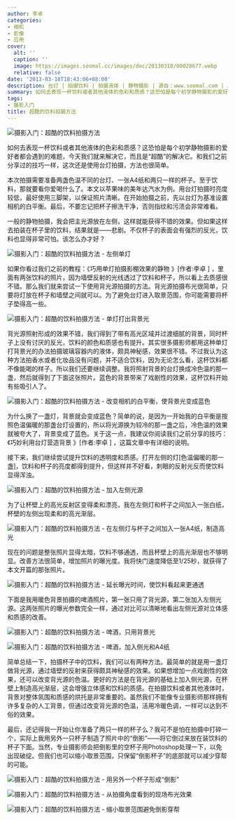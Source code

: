 ```yaml
---
author: 李卓
categories:
- 相机
- 影像
- 应用
cover:
  alt: ''
  caption: ''
  image: https://images.soomal.cc/images/doc/20130318/00028677.webp
  relative: false
date: '2013-03-18T18:43:06+08:00'
description: 台灯 | 拍摄饮料 | 拍摄液体 | 静物摄影 | 源自：www.soomal.com | 版权：原创 |  平均/总评分：09.98/429
summary: 如何去表现一杯饮料或者其他液体的色彩和质感？这恐怕是每个初学静物摄影的爱好者都会遇到的难题，今天我们就来解决它，而且是“超酷”的解决它。和我们之前分享过的技巧一样，这次还是使用台灯拍摄，方法也很简单。本次拍摄需要准备两盏色温不同的台灯、一张A4纸和两只一样的杯子。至于饮料，那就要看你爱喝什么了。
tags:
- 摄影入门
title: 超酷的饮料拍摄方法
---
```


![摄影入门：超酷的饮料拍摄方法](https://images.soomal.cc/images/doc/20130318/00028677.webp)



如何去表现一杯饮料或者其他液体的色彩和质感？这恐怕是每个初学静物摄影的爱好者都会遇到的难题，今天我们就来解决它，而且是“超酷”的解决它。和我们之前分享过的技巧一样，这次还是使用台灯拍摄，方法也很简单。



本次拍摄需要准备两盏色温不同的台灯、一张A4纸和两只一样的杯子。至于饮料，那就要看你爱喝什么了。本文以苹果味的美年达汽水为例。用台灯拍摄时亮度较低，最好使用三脚架，以保证照片清晰。在开始拍摄之前，先以台灯为基准设置相机的白平衡。最后，不要忘记把杯子擦洗干净，否则指纹和污渍会非常难看。



一般的静物拍摄，我会把主光源放在左侧，这样就能获得不错的效果。但如果这样去拍装在杯子里的饮料，结果就是――悲剧。不仅杯子的表面会有强烈的反光，饮料也显得非常可怕。该怎么办才好？



![摄影入门：超酷的饮料拍摄方法 - 左侧单灯](https://images.soomal.cc/images/doc/20130318/00028678.webp)



如果你看过我们之前的教程：《巧用单灯拍摄影棚效果的静物 》[作者:李卓 ]
，里面有两张饮料的照片，因为墙壁反射的光线透过了饮料和杯子，所以看上去质感很不错。那么我们就来尝试一下使用背光源拍摄的方法。背光源拍摄布光很简单，只要将灯放在杯子和墙壁之间就可以。为了避免台灯进入取景范围，你可能需要将杯子垫得高一些。



![摄影入门：超酷的饮料拍摄方法 - 单灯打出背景光](https://images.soomal.cc/images/doc/20130318/00028679.webp)



背光源照射形成的效果不错，我们得到了带有高光区域并过渡细腻的背景，同时杯子上没有讨厌的反光，饮料的颜色和质感也有提升。其实很多摄影师都用这种单灯打背景光的办法拍摄玻璃容器内的液体，颇具神秘感，效果很不错。不过我认为这种方法拍香水或者化妆品没有问题，并不适合饮料，因为无论怎么看，这杯饮料都不像能喝的样子。所以我们还要继续调整。我将照射背景的台灯换成冷色温的那一盏，然后就得到了下面这张照片。蓝色的背景带来了戏剧性的效果，这杯饮料开始有些吸引人了。



![摄影入门：超酷的饮料拍摄方法 - 改变相机的白平衡，使背景光变成蓝色](https://images.soomal.cc/images/doc/20130318/00028680.webp)



为什么换了一盏灯，背景就会变成蓝色？简单的说，是因为一开始我的白平衡是按照色温偏暖的那盏台灯设置的，所以将光源换为较冷的那一盏之后，冷色温的效果就被夸大了，背景变成了蓝色。关于这一点，我建议你阅读我们之前分享的技巧：《巧妙利用台灯营造背景 》[作者:李卓 ]
，这篇文章中有详细的说明。



接下来，我们继续尝试提升饮料的透明度和质感。打开左侧的灯[色温偏暖的那一盏]，饮料和杯子的亮度都得到提升，但这样并不好看，刺眼的反射光反而使饮料显得浑浊。



![摄影入门：超酷的饮料拍摄方法 - 加入左侧光源](https://images.soomal.cc/images/doc/20130318/00028681.webp)



为了让杯壁上的高光反射区变得柔和漂亮，我在左侧灯和杯子之间加入一张白纸，杯壁的左侧出现柔和的高光渐层。



![摄影入门：超酷的饮料拍摄方法 - 在左侧灯与杯子之间加入一张A4纸，制造高光](https://images.soomal.cc/images/doc/20130318/00028682.webp)



现在的问题是整张照片显得太暗，饮料不够通透，而且杯壁上的高光渐层也不够明显。改善方法很简单，增加照片的曝光度。我将快门速度降低至1/25秒，就获得了本文开篇的那张照片。



![摄影入门：超酷的饮料拍摄方法 - 延长曝光时间，使饮料看起来更通透](https://images.soomal.cc/images/doc/20130318/00028683.webp)



下面是我用暖色背景拍摄的啤酒照片，第一张只用了背光源，第二张加入左侧光源。这两张照片的曝光参数完全一样，通过对比可以清晰地看出左侧光源对立体感和质感的改善。



![摄影入门：超酷的饮料拍摄方法 - 啤酒，只用背景光](https://images.soomal.cc/images/doc/20130318/00028684.webp)



![摄影入门：超酷的饮料拍摄方法 - 啤酒，加入侧光和A4纸](https://images.soomal.cc/images/doc/20130318/00028685.webp)



简单总结一下，拍摄杯子中的饮料，我们可以有两种方法。最简单的就是用一盏灯做背光源，通过墙壁的反射来获得颇具神秘感的效果。如果想增加一点戏剧性的效果，还可以改变背光源的色温。更好的方法是在背光源的基础上加入侧光源，在杯壁上制造高光渐层，这会增强立体感和饮料的质感。在拍摄饮料或者其他液体时，背景对整体氛围和质感的烘托是非常重要的。虽然我们不能像专业摄影师那样拥有许多复杂的人工背景，但通过改变背光源的色温，活用冷暖色调，一样可以达到不俗的效果。



最后，还记得我一开始让你准备了两只一样的杯子么？我可不是怕在拍摄中打碎一个，实际上我用另外一只杯子制造了照片中的“倒影”――将它倒过来放在装饮料的杯子下面。当然，专业摄影师会把倒影里的空杯子用Photoshop处理一下，以免出现破绽。但我们也可以缩小取景范围，只保留“倒影杯子”的底部就可以减少穿帮的可能。



![摄影入门：超酷的饮料拍摄方法 - 用另外一个杯子形成“倒影”](https://images.soomal.cc/images/doc/20130318/00028686.webp)



![摄影入门：超酷的饮料拍摄方法 - 从拍摄角度看到的现场布光效果](https://images.soomal.cc/images/doc/20130318/00028687.webp)



![摄影入门：超酷的饮料拍摄方法 - 缩小取景范围避免倒影穿帮](https://images.soomal.cc/images/doc/20130318/00028688.webp)